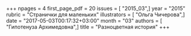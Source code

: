 +++
npages = 4
first_page_pdf = 20
issues = [ "2015_03",]
year = "2015"
rubric = "Странички для маленьких"
illustrators = [ "Ольга Чичерова",]
date = "2017-05-03T00:17:32+03:00"
month = "03"
authors = [ "Гипотенуза Архимедовна",]
title = "Разноцветная история"
+++
